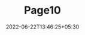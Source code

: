 ---
title: "Page10"
date: 2022-06-22T13:46:25+05:30
layout: "cir-agri-premium/page10"
pageNo: 10
---